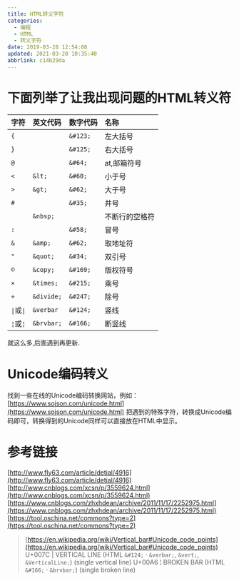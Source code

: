 ```yaml
---
title: HTML转义字符
categories: 
  - 编程
  - HTML
  - 转义字符
date: 2019-03-28 12:54:08
updated: 2021-03-20 10:35:40
abbrlink: c14b29da
---
```

# 下面列举了让我出现问题的HTML转义符

|字符|英文代码|数字代码|名称|
|:--|:--|:--|:--|
|`{`||`&#123;`|左大括号|
|`}`||`&#125;`|右大括号|
|`@`||`&#64;`|at,邮箱符号|
|`<`|`&lt;`|`&#60;`|小于号|
|`>`|`&gt;`|`&#62;`|大于号|
|`#`||`&#35;`|井号|
|` `|`&nbsp;`||不断行的空格符|
|`:`||`&#58;`|冒号|
|`&`|`&amp;`|`&#62;`|取地址符|
|`"`|`&quot;`|`&#34;`|双引号|
|`©`|`&copy;`|`&#169;`|版权符号|
|`×`|`&times;`|`&#215;`|乘号|
|`÷`|`&divide;`|`&#247;`|除号|
|<code>&#124;</code>或<code>&verbar;</code>|`&verbar`|`&#124;`|竖线|
|<code>&brvbar;</code>或<code>&#166;</code>|`&brvbar;`|`&#166;`|断竖线|

就这么多,后面遇到再更新.
# Unicode编码转义
找到一些在线的Unicode编码转换网站，例如：[https://www.sojson.com/unicode.html](https://www.sojson.com/unicode.html)
把遇到的特殊字符，转换成Unicode编码即可，转换得到的Unicode同样可以直接放在HTML中显示。

# 参考链接
[http://www.fly63.com/article/detial/4916](http://www.fly63.com/article/detial/4916)
[http://www.cnblogs.com/xcsn/p/3559624.html](http://www.cnblogs.com/xcsn/p/3559624.html)
[https://www.cnblogs.com/zhxhdean/archive/2011/11/17/2252975.html](https://www.cnblogs.com/zhxhdean/archive/2011/11/17/2252975.html)
[https://tool.oschina.net/commons?type=2](https://tool.oschina.net/commons?type=2)

> [https://en.wikipedia.org/wiki/Vertical_bar#Unicode_code_points](https://en.wikipedia.org/wiki/Vertical_bar#Unicode_code_points)
> U+007C | VERTICAL LINE (HTML `&#124;` · `&verbar;`, `&vert;`, `&VerticalLine;`) (single vertical line)
> U+00A6 ¦ BROKEN BAR (HTML `&#166;` · `&brvbar;`) (single broken line)

